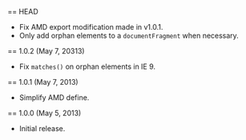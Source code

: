 == HEAD

* Fix AMD export modification made in v1.0.1.
* Only add orphan elements to a `documentFragment` when necessary.

== 1.0.2 (May 7, 20313)

* Fix `matches()` on orphan elements in IE 9.

== 1.0.1 (May 7, 2013)

* Simplify AMD define.

== 1.0.0 (May 5, 2013)

* Initial release.
